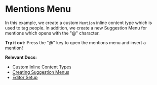# Mentions Menu

In this example, we create a custom `Mention` inline content type which is used to tag people. In addition, we create a new Suggestion Menu for mentions which opens with the "@" character.

**Try it out:** Press the "@" key to open the mentions menu and insert a mention!

**Relevant Docs:**

- [Custom Inline Content Types](/docs/custom-schemas/custom-inline-content)
- [Creating Suggestion Menus](/docs/ui-components/suggestion-menus#creating-additional-suggestion-menus)
- [Editor Setup](/docs/editor-basics/setup)
